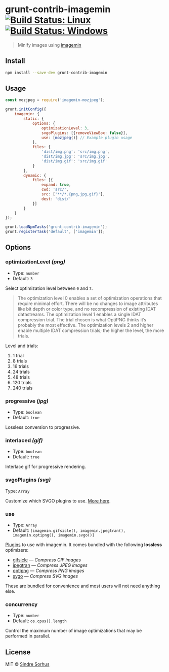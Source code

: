 # grunt-contrib-imagemin [![Build Status: Linux](https://travis-ci.org/gruntjs/grunt-contrib-imagemin.svg?branch=master)](https://travis-ci.org/gruntjs/grunt-contrib-imagemin) [![Build Status: Windows](https://ci.appveyor.com/api/projects/status/7w491e6edsuanreu/branch/master?svg=true)](https://ci.appveyor.com/project/gruntjs/grunt-contrib-imagemin/branch/master)

> Minify images using [imagemin](https://github.com/imagemin/imagemin)


## Install

```sh
npm install --save-dev grunt-contrib-imagemin
```


## Usage

```js
const mozjpeg = require('imagemin-mozjpeg');

grunt.initConfig({
    imagemin: {
        static: {
            options: {
                optimizationLevel: 3,
                svgoPlugins: [{removeViewBox: false}],
                use: [mozjpeg()] // Example plugin usage
            },
            files: {
                'dist/img.png': 'src/img.png',
                'dist/img.jpg': 'src/img.jpg',
                'dist/img.gif': 'src/img.gif'
            }
        },
        dynamic: {
            files: [{
                expand: true,
                cwd: 'src/',
                src: ['**/*.{png,jpg,gif}'],
                dest: 'dist/'
            }]
        }
    }
});

grunt.loadNpmTasks('grunt-contrib-imagemin');
grunt.registerTask('default', ['imagemin']);
```


## Options

### optimizationLevel *(png)*

* Type: `number`
* Default: `3`

Select optimization level between `0` and `7`.

> The optimization level 0 enables a set of optimization operations that require minimal effort. There will be no changes to image attributes like bit depth or color type, and no recompression of existing IDAT datastreams. The optimization level 1 enables a single IDAT compression trial. The trial chosen is what OptiPNG thinks it’s probably the most effective. The optimization levels 2 and higher enable multiple IDAT compression trials; the higher the level, the more trials.

Level and trials:

1. 1 trial
2. 8 trials
3. 16 trials
4. 24 trials
5. 48 trials
6. 120 trials
7. 240 trials

### progressive *(jpg)*

* Type: `boolean`
* Default: `true`

Lossless conversion to progressive.

### interlaced *(gif)*

* Type: `boolean`
* Default: `true`

Interlace gif for progressive rendering.

### svgoPlugins *(svg)*

Type: `Array`

Customize which SVGO plugins to use. [More here](https://github.com/sindresorhus/grunt-svgmin#available-optionsplugins).

### use

* Type: `Array`
* Default: `[imagemin.gifsicle(), imagemin.jpegtran(), imagemin.optipng(), imagemin.svgo()]`

[Plugins](https://www.npmjs.com/browse/keyword/imageminplugin) to use with imagemin. It comes bundled with the following **lossless** optimizers:

- [gifsicle](https://github.com/imagemin/imagemin-gifsicle) — *Compress GIF images*
- [jpegtran](https://github.com/imagemin/imagemin-jpegtran) — *Compress JPEG images*
- [optipng](https://github.com/imagemin/imagemin-optipng) — *Compress PNG images*
- [svgo](https://github.com/imagemin/imagemin-svgo) — *Compress SVG images*

These are bundled for convenience and most users will not need anything else.

### concurrency

* Type: `number`
* Default: `os.cpus().length`

Control the maximum number of image optimizations that may be performed in parallel.

## License

MIT © [Sindre Sorhus](https://sindresorhus.com)
